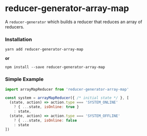 # reducer-generator-array-map

A `reducer-generator` which builds a reducer that reduces an array of 
reducers.

### Installation

```
yarn add reducer-generator-array-map
```

**or**

```
npm install --save reducer-generator-array-map
```

### Simple Example

```js
import arrayMapReducer from 'reducer-generator-array-map'

const system = arrayMapReducer({ /* initial state */ }, [
  (state, action) => action.type === 'SYSTEM_ONLINE'
    ? { ...state, isOnline: true }
    : state,
  (state, action) => action.type === 'SYSTEM_OFFLINE'
    ? { ...state, isOnline: false
    : state
])
```
